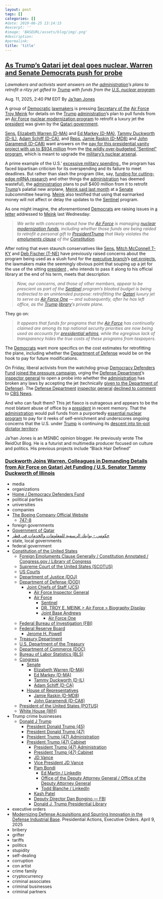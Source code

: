 ```yaml
---
layout: post
tags: []
categories: []
#date: 2019-06-25 13:14:15
#excerpt: ''
#image: 'BASEURL/assets/blog/img/.png'
#description:
#permalink:
title: 'title'
---
```



## [As Trump’s Qatari jet deal goes nuclear, Warren and Senate Democrats push for probe](https://www.msnbc.com/top-stories/latest/trump-qatar-jet-warren-senate-rcna224349)

*Lawmakers and activists want answers on the [administration](https://www.whitehouse.gov/administration/)’s plans to retrofit a ritzy jet gifted to [Trump](https://www.donaldjtrump.com/) with funds from the [U.S. nuclear program](https://www.afgsc.af.mil/Sentinel-GBSD/).*

Aug. 11, 2025, 2:40 PM EDT
By [Ja'han Jones](https://www.msnbc.com/author/jahan-jones-ncpn371241)

A group of [Democratic](https://www.democrats.org/) [lawmakers](https://www.congress.gov/) is pressing [Secretary of the](https://www.af.mil/About-Us/Biographies/Display/Article/108402/dr-troy-e-meink/) [Air Force](https://www.af.mil/) [Troy Meink](https://www.af.mil/About-Us/Biographies/Display/Article/108402/dr-troy-e-meink/) for details on the [Trump](https://www.donaldjtrump.com/) [administration](https://www.whitehouse.gov/administration/)’s plan to pull funds from an [Air Force](https://www.af.mil/) [nuclear modernization program](https://www.afgsc.af.mil/Sentinel-GBSD/) to retrofit a luxury jet the [president](https://www.whitehouse.gov/) was given by the [Qatari government](https://hukoomi.gov.qa).

[Sens.](https://www.senate.gov/) [Elizabeth Warren (D-MA)](https://www.warren.senate.gov/) and [Ed Markey (D-MA)](https://www.markey.senate.gov/), [Tammy Duckworth (D-IL)](https://www.duckworth.senate.gov/), [Adam Schiff (D-CA)](https://www.schiff.senate.gov/), and [Reps.](https://www.house.gov/) [Jamie Raskin (D-MD8)](https://raskin.house.gov/) and [John Garamendi (D-CA8)](https://garamendi.house.gov/) want answers on the [pay for this presidential vanity project with up to \$934 million](https://www.nytimes.com/2025/07/27/us/politics/air-force-one-trump-cost.html) from the [the wildly over-budgeted “Sentinel” program](https://apnews.com/article/nuclear-sentinel-weapon-icbm-cost-39c69242301b2a273111d161573f5c56), which is meant to upgrade the [military’s nuclear arsenal](https://www.afgsc.af.mil/Sentinel-GBSD/).

A prime example of the U.S.’ [excessive military spending,](https://www.cbsnews.com/news/pentagon-budget-price-gouging-military-contractors-60-minutes-2023-05-21/), the program has faced bipartisan criticism for its overspending and its failure to meet deadlines. But rather than slash the program (like, say, [funding for cutting-edge mRNA research](https://www.nbcnews.com/health/health-news/rfk-jr-cuts-500-million-mrna-vaccine-contracts-dealing-major-blow-prom-rcna223281) and other things the [administration](https://www.whitehouse.gov/administration/) has deemed wasteful), the [administration](https://www.whitehouse.gov/administration/) plans to pull \$400 million from it to retrofit [Trump](https://www.donaldjtrump.com/)’s palatial new airplane, [Meink said last month](https://www.defenseone.com/defense-systems/2025/06/air-force-using-sentinel-money-retrofit-qatar-jet/406384/) at a [Senate](https://www.senate.gov/) subcommittee hearing. [Meink](https://www.af.mil/About-Us/Biographies/Display/Article/108402/dr-troy-e-meink/) also testified that using that earmarked money will not affect or delay the updates to the [Sentinel](https://www.afgsc.af.mil/Sentinel-GBSD/) program.

As one might imagine, the aforementioned [Democrats](https://www.democrats.org/) are raising issues in [a letter](https://www.warren.senate.gov/imo/media/doc/letter_to_air_force_secretary_meink_re_qatari_jet_retrofit_funds_transfer.pdf) addressed to [Meink](https://www.af.mil/About-Us/Biographies/Display/Article/108402/dr-troy-e-meink/) last Wednesday:

> *We write with concerns about how the [Air Force](https://www.af.mil/) is managing [nuclear modernization funds](https://www.afgsc.af.mil/Sentinel-GBSD/), including whether those funds are being raided to retrofit a personal gift to [President](https://www.whitehouse.gov/)[Trump](https://www.donaldjtrump.com/) that likely violates the [emoluments clause](https://constitution.congress.gov/browse/essay/artI-S9-C8-3/ALDE_00013206/%5B'Emoluments'%5D) of the [Constitution](https://constitution.congress.gov/).*

After noting that even staunch conservatives like [Sens.](https://www.senate.gov/) [Mitch McConnell T-KY](https://www.mcconnell.senate.gov/) and [Deb Fischer (T-NE)](https://www.fischer.senate.gov/) have previously raised concerns about the program being used as a slush fund for the [executive branch](https://www.whitehouse.gov/)’s [pet projects](https://www.donaldjtrump.com/), the lawmakers make the seemingly obvious point that souping up a jet for the use of the sitting [president](https://www.whitehouse.gov/) , who intends to pass it along to his official library at the end of his term, meets that description:

> *Now, our concerns, and those of other members, appear to be prescient as part of the [Sentinel](https://www.afgsc.af.mil/Sentinel-GBSD/) program’s bloated budget is being redirected to an unintended purpose: retrofitting the [Qatari](https://hukoomi.gov.qa) luxury jet to serve as [Air Force One](https://www.af.mil/About-Us/Fact-Sheets/Display/Article/104588/vc-25-air-force-one/) — and subsequently, after he has left office, as the [Trump](https://www.donaldjtrump.com/) [library](http://www.trumplibrary.gov/)’s private plane.*

They go on:

> *It appears that funds for programs that the [Air Force](https://www.af.mil/) has continually claimed are among its top national security priorities are now being used as accounts for [presidential whims](https://www.donaldjtrump.com/), while the egregious lack of transparency hides the true costs of these programs from taxpayers.*

The [Democrats](https://www.democrats.org/) want more specifics on the cost estimates for retrofitting the plane, including whether the [Department of Defense](https://www.defense.gov/) would be on the hook to pay for future modifications.

On Friday, liberal activists from the watchdog group [Democracy Defenders Fund](https://www.democracydefendersfund.org/) [joined the pressure campaign](https://www.cbsnews.com/news/watchdog-group-requests-probe-defense-dept-qatari-plane-air-force-one-trump/), urging the [Defense Department](https://www.defense.gov/)’s [inspector general](https://www.afinspectorgeneral.af.mil/) to open a probe into whether the [administration](https://www.whitehouse.gov/administration/) has broken any laws by accepting the jet (technically [given to the Department of Defense](https://www.cnn.com/2025/07/27/politics/qatar-air-force-one-gift-agreement)). The [Defense Department](https://www.defense.gov/) [inspector general](https://www.afinspectorgeneral.af.mil/) [declined to comment](https://www.cbsnews.com/news/watchdog-group-requests-probe-defense-dept-qatari-plane-air-force-one-trump/) to [CBS News](https://www.cbsnews.com/).

And who can fault them? This jet fiasco is outrageous and appears to be the most blatant abuse of office by a [president](https://www.whitehouse.gov/) in recent memory. That the [administration](https://www.whitehouse.gov/administration/) would pull funds from a purportedly [essential nuclear program](https://www.afgsc.af.mil/Sentinel-GBSD/) to pay for it reeks of self-enrichment and underscores ongoing concerns that the U.S. under [Trump](https://www.donaldjtrump.com/) is continuing its [descent into tin-pot dictator territory](https://www.theguardian.com/us-news/2025/jul/31/trump-brazil-democracy).

Ja’han Jones is an MSNBC opinion blogger. He previously wrote The ReidOut Blog. He is a futurist and multimedia producer focused on culture and politics. His previous projects include “Black Hair Defined” 

### [Duckworth Joins Warren, Colleagues in Demanding Details from Air Force on Qatari Jet Funding / U.S. Senator Tammy Duckworth of Illinois](https://www.duckworth.senate.gov/news/press-releases/duckworth-joins-warren-colleagues-in-demanding-details-from-air-force-on-qatari-jet-funding)

- media
- organizations 
- [Home / Democracy Defenders Fund](https://www.democracydefendersfund.org/)
- political parties 
- universities 
- companies
- [The Boeing Company Official Website](https://www.boeing.com/)
    - [747-8](https://www.boeing.com/commercial/747-8)
- foreign governments
- [Government of Qatar](https://hukoomi.gov.qa/)
- [حكومي - بوابتك الرسمية للمعلومات والخدمات في قطر](https://hukoomi.gov.qa/)
- state, local governments
- federal government 
- [Constitution of the United States](https://constitution.congress.gov/)
    - [Foreign Emoluments Clause Generally / Constitution Annotated / Congress.gov / Library of Congress](https://constitution.congress.gov/browse/essay/artI-S9-C8-3/ALDE_00013206/%5B'Emoluments'%5D)
    - [Supreme Court of the United States (SCOTUS)](https://www.supremecourt.gov/)
    - [US Courts](https://www.uscourts.gov/)
    - [Department of Justice (DOJ)](https://www.justice.gov/)
   - [Department of Defense (DOD)](https://www.defense.gov/)
        - [Joint Chiefs of Staff (JCS)](https://www.jcs.mil/)
            - [Air Force Inspector General](https://www.afinspectorgeneral.af.mil/)
            - [Air Force](https://www.af.mil/)
                - [Sentinel](https://www.afgsc.af.mil/Sentinel-GBSD/)
                - [DR. TROY E. MEINK > Air Force > Biography Display](https://www.af.mil/About-Us/Biographies/Display/Article/108402/dr-troy-e-meink/)
                - [Joint Base Andrews](https://www.jba.af.mil/)
                    - [Air Force One](https://www.af.mil/About-Us/Fact-Sheets/Display/Article/104588/vc-25-air-force-one/)
    - [Federal Bureau of Investigation (FBI)](https://www.fbi.gov/)
    - [Federal Reserve Board](https://www.federalreserve.gov/)
        - [Jerome H. Powell](https://www.federalreserve.gov/aboutthefed/bios/board/powell.htm)
    - [Treasury Department](https://home.treasury.gov/)
    - [U.S. Department of the Treasury](https://home.treasury.gov/)
    - [Department of Commerce (DOC)](https://www.commerce.gov/)
    - [Bureau of Labor Statistics (BLS)](https://www.bls.gov/)
    - [Congress](https://www.congress.gov/)
        - [Senate](https://www.senate.gov/)
            - [Elizabeth Warren (D-MA)](https://www.warren.senate.gov/)
            - [Ed Markey (D-MA)](https://www.markey.senate.gov/)
            - [Tammy Duckworth (D-IL)](https://www.duckworth.senate.gov/)
            - [Adam Schiff (D-CA)](https://www.schiff.senate.gov/)
        - [House of Representatives](https://www.house.gov/)
            - [Jamie Raskin (D-MD8)](https://raskin.house.gov/)
            - [John Garamendi (D-CA8)](https://garamendi.house.gov/)
    - [President of the United States (POTUS)](https://www.whitehouse.gov/)
    - [White House (WH)](https://www.whitehouse.gov/)
- Trump crime businesses 
    - [Donald J Trump](https://www.donaldjtrump.com/)
         - [President Donald Trump (45)](https://trumpwhitehouse.archives.gov/)
        - [President Donald Trump (47)](https://www.whitehouse.gov/administration/donald-j-trump/)
        - [President Trump (47) Administration](https://www.whitehouse.gov/administration/)
        - [President Trump (47) Cabinet](https://www.whitehouse.gov/administration/the-cabinet/)
            - [President Trump (47) Administration](https://www.whitehouse.gov/administration/)
            - [President Trump (47) Cabinet](https://www.whitehouse.gov/administration/the-cabinet/)
            - [JD Vance](https://www.linkedin.com/in/jd-vance-770a9047/)
            - [Vice President JD Vance](https://www.whitehouse.gov/administration/jd-vance/)
            - [Pam Bondi](https://www.justice.gov/ag/staff-profile/meet-attorney-general)
                - [Ed Martin / LinkedIn](https://www.linkedin.com/in/edmartinjr/)
                - [Office of the Deputy Attorney General / Office of the Deputy Attorney General](https://www.justice.gov/dag)
                - [Todd Blanche / LinkedIn](https://www.linkedin.com/in/toddblanche/)
            - [Kash Patel](https://www.fbi.gov/about/leadership-and-structure/director-patel)
            - [Deputy Director Dan Bongino — FBI](https://www.fbi.gov/about/leadership-and-structure/deputy-director-dan-bongino)
            - [Donald J. Trump Presidential Library](http://www.trumplibrary.gov/)
- executive orders
- [Modernizing Defense Acquisitions and Spurring Innovation in the Defense Industrial Base](https://www.whitehouse.gov/presidential-actions/2025/04/modernizing-defense-acquisitions-and-spurring-innovation-in-the-defense-industrial-base/). Presidential Actions, Executive Orders. April 9, 2025
- bribery 
- grifter
- tariffs
- politics
- stupidity
- self-dealing
- corruption
- con artist 
- crime family 
- cryptocurrency 
- criminal associates
- criminal businesses
- criminal partners
